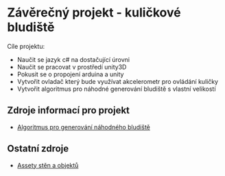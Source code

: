 # Závěrečný projekt - kuličkové bludiště
Cíle projektu: 
  - Naučit se jazyk c# na dostačující úrovni
  - Naučit se pracovat v prostředí unity3D
  - Pokusit se o propojení arduina a unity
  - Vytvořit ovladač který bude využívat akcelerometr pro ovládání kuličky
  - Vytvořit algoritmus pro náhodné generování bludiště s vlastní velikostí

## Zdroje informací pro projekt
  - [Algoritmus pro generování náhodného bludiště]

## Ostatní zdroje
- [Assety stěn a objektů]


[Algoritmus pro generování náhodného bludiště]:https://www.youtube.com/watch?v=OutlTTOm17M
[Assety stěn a objektů]:https://assetstore.unity.com/packages/3d/environments/dungeons/low-poly-dungeons-lite-177937
